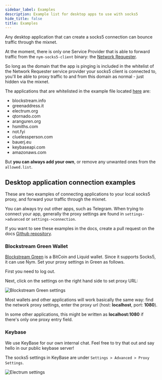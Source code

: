 ```yaml
---
sidebar_label: Examples
description: Example list for desktop apps to use with socks5 
hide_title: false
title: Examples
---
```


Any desktop application that can create a socks5 connection can bounce traffic through the mixnet. 

At the moment, there is only one Service Provider that is able to forward traffic from the `nym-socks5-client` binary: the [Network Requester](/docs/stable/run-nym-nodes/nodes/requester). 

So long as the domain that the app is pinging is included in the whitelist of the Network Requester service provider your socks5 client is connected to, you'll be able to proxy traffic to and from this domain as normal - just hidden via the mixnet. 

The applications that are whitelisted in the example file located [here](https://github.com/nymtech/nym/blob/develop/service-providers/network-requester/allowed.list.sample) are: 

* blockstream.info
* greenaddress.it
* electrum.org
* qtornado.com
* aranguren.org
* hsmiths.com
* not.fyi
* cluelessperson.com
* bauerj.eu
* keybaseapi.com
* amazonaws.com
 
But **you can always add your own**, or remove any unwanted ones from the `allowed.list`. 

## Desktop application connection examples
These are two examples of connecting applications to your local socks5 proxy, and forward your traffic through the mixnet. 

You can always try out other apps, such as Telegram. When trying to connect your app, generally the proxy settings are found in `settings->advanced` or `settings->connection`. 

If you want to see these examples in the docs, create a pull request on the docs [Github repository](https://github.com/nymtech/docs). 

### Blockstream Green Wallet 
[Blockstream Green](https://blockstream.com/green/) is a BitCoin and Liquid wallet. Since it supports Socks5, it can use Nym. Set your proxy settings in Green as follows.

First you need to log out.

Next, click on the settings on the right hand side to set proxy URL:

![Blockstream Green settings](/img/docs/wallet-proxy-settings/blockstream-green.gif)

Most wallets and other applications will work basically the same way: find the network proxy settings, enter the proxy url (host: **localhost**, port: **1080**).

In some other applications, this might be written as **localhost:1080** if there's only one proxy entry field.

### Keybase
We use KeyBase for our own internal chat. Feel free to try that out and say hello in our public keybase server!

The socks5 settings in KeyBase are under `Settings > Advanced > Proxy Settings`.

![Electrum settings](/img/docs/keybase-settings.gif)

